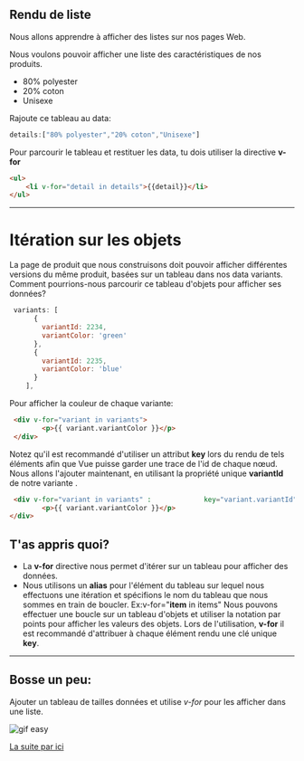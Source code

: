 ## Rendu de liste

Nous allons apprendre à afficher des listes sur nos pages Web.

Nous voulons pouvoir afficher une liste des caractéristiques de nos produits.
* 80% polyester
* 20% coton
* Unisexe

Rajoute ce tableau au data:

``` js                                  JS
details:["80% polyester","20% coton","Unisexe"]
```

Pour parcourir le tableau et restituer les data, tu dois utiliser la directive __v-for__

``` html                               HTML
<ul>
    <li v-for="detail in details">{{detail}}</li>
</ul>
```
___

# Itération sur les objets

La page de produit que nous construisons doit pouvoir afficher différentes versions du même produit, basées sur un tableau dans nos data variants. Comment pourrions-nous parcourir ce tableau d'objets pour afficher ses données?

``` js
 variants: [
      {
        variantId: 2234,
        variantColor: 'green'    
      },
      {
        variantId: 2235,
        variantColor: 'blue'
      }
    ],
```

Pour afficher la couleur de chaque variante:

``` html
 <div v-for="variant in variants">
        <p>{{ variant.variantColor }}</p>
 </div>
```
Notez qu'il est recommandé d'utiliser un attribut __key__ lors du rendu de tels éléments afin que Vue puisse garder une trace de l'id de chaque nœud. Nous allons l'ajouter maintenant, en utilisant la propriété unique __variantId__ de notre variante .

``` html
 <div v-for="variant in variants" :             key="variant.variantId">
        <p>{{ variant.variantColor }}</p>
</div>
```
## T'as appris quoi?

* La __v-for__ directive nous permet d'itérer sur un tableau pour afficher des données.
* Nous utilisons un __alias__ pour l'élément du tableau sur lequel nous effectuons une itération et spécifions le nom du tableau que nous sommes en train de boucler. Ex:v-for="__item__ in items"
Nous pouvons effectuer une boucle sur un tableau d'objets et utiliser la notation par points pour afficher les valeurs des objets.
Lors de l'utilisation, __v-for__ il est recommandé d'attribuer à chaque élément rendu une clé unique __key__.
___
## Bosse un peu:

Ajouter un tableau de tailles données et utilise _v-for_ pour les afficher dans une liste.

![gif easy](https://media.giphy.com/media/zcCGBRQshGdt6/giphy.gif)

[La suite par ici](event.md)